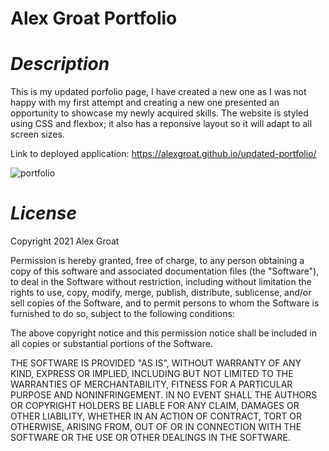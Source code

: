 # **Alex Groat Portfolio** #

# *Description* #

This is my updated porfolio page, I have created a new one as I was not happy with my first attempt and creating a new one presented an opportunity to showcase my newly acquired skills.
The website is styled using CSS and flexbox; it also has a reponsive layout so it will adapt to all screen sizes. 

Link to deployed application: https://alexgroat.github.io/updated-portfolio/

![portfolio](https://user-images.githubusercontent.com/88314794/139621131-e740ec59-5675-4c4e-8407-ac67d01abbb9.png)


# *License* #
Copyright 2021 Alex Groat

Permission is hereby granted, free of charge, to any person obtaining a copy of this software and associated documentation files (the "Software"), to deal in the Software without restriction, including without limitation the rights to use, copy, modify, merge, publish, distribute, sublicense, and/or sell copies of the Software, and to permit persons to whom the Software is furnished to do so, subject to the following conditions:

The above copyright notice and this permission notice shall be included in all copies or substantial portions of the Software.

THE SOFTWARE IS PROVIDED "AS IS", WITHOUT WARRANTY OF ANY KIND, EXPRESS OR IMPLIED, INCLUDING BUT NOT LIMITED TO THE WARRANTIES OF MERCHANTABILITY, FITNESS FOR A PARTICULAR PURPOSE AND NONINFRINGEMENT. IN NO EVENT SHALL THE AUTHORS OR COPYRIGHT HOLDERS BE LIABLE FOR ANY CLAIM, DAMAGES OR OTHER LIABILITY, WHETHER IN AN ACTION OF CONTRACT, TORT OR OTHERWISE, ARISING FROM, OUT OF OR IN CONNECTION WITH THE SOFTWARE OR THE USE OR OTHER DEALINGS IN THE SOFTWARE.


